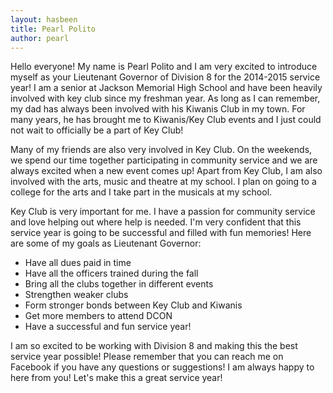 ```yaml
---
layout: hasbeen
title: Pearl Polito
author: pearl
---
```


Hello everyone! My name is Pearl Polito and I am very excited to introduce myself as your Lieutenant Governor of Division 8 for the 2014-2015 service year! I am a senior at Jackson Memorial High School and have been heavily involved with key club since my freshman year. As long as I can remember, my dad has always been involved with his Kiwanis Club in my town. For many years, he has brought me to Kiwanis/Key Club events and I just could not wait to officially be a part of Key Club! 

Many of my friends are also very involved in Key Club. On the weekends, we spend our time together participating in community service and we are always excited when a new event comes up! Apart from Key Club, I am also involved with the arts, music and theatre at my school. I plan on going to a college for the arts and I take part in the musicals at my school. 

Key Club is very important for me. I have a passion for community service and love helping out where help is needed. I'm very confident that this service year is going to be successful and filled with fun memories! Here are some of my goals as Lieutenant Governor:

- Have all dues paid in time
- Have all the officers trained during the fall
- Bring all the clubs together in different events
- Strengthen weaker clubs 
- Form stronger bonds between Key Club and Kiwanis
- Get more members to attend DCON
- Have a successful and fun service year!

I am so excited to be working with Division 8 and making this the best service year possible! Please remember that you can reach me on Facebook if you have any questions or suggestions! I am always happy to here from you! Let's make this a great service year!
